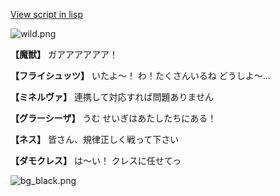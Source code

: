 [View script in lisp](../scripts/202103051.txt)

![wild.png](../images/backgrounds/wild.png)

**【魔獣】**
ガアアアアアア！

**【フライシュッツ】**
いたよ～！
わ！たくさんいるね
どうしよ～…

**【ミネルヴァ】**
連携して対応すれば問題ありません

**【グラーシーザ】**
うむ
せいぎはあたしたちにある！

**【ネス】**
皆さん、規律正しく戦って下さい

**【ダモクレス】**
は～い！
クレスに任せてっ

![bg_black.png](../images/backgrounds/bg_black.png)
